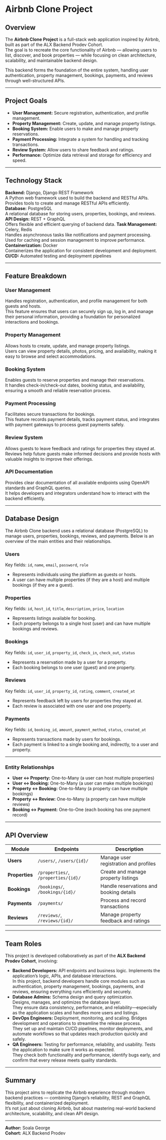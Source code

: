 # Airbnb Clone Project

## Overview
The **Airbnb Clone Project** is a full-stack web application inspired by Airbnb, built as part of the ALX Backend Prodev Cohort.  
The goal is to recreate the core functionality of Airbnb — allowing users to list, discover, and book properties — while focusing on clean architecture, scalability, and maintainable backend design.

This backend forms the foundation of the entire system, handling user authentication, property management, bookings, payments, and reviews through well-structured APIs.

---

## Project Goals
- **User Management:** Secure registration, authentication, and profile management.  
- **Property Management:** Create, update, and manage property listings.  
- **Booking System:** Enable users to make and manage property reservations.  
- **Payment Processing:** Integrate a system for handling and tracking transactions.  
- **Review System:** Allow users to share feedback and ratings.  
- **Performance:** Optimize data retrieval and storage for efficiency and speed.

---

## Technology Stack
**Backend:** Django, Django REST Framework  
A Python web framework used to build the backend and RESTful APIs. 
Provides tools to create and manage RESTful APIs efficiently.  
**Database:** PostgreSQL  
A relational database for storing users, properties, bookings, and reviews.  
**API Design:** REST + GraphQL  
Offers flexible and efficient querying of backend data. 
**Task Management:** Celery, Redis  
Handles asynchronous tasks like notifications and payment processing. 
Used for caching and session management to improve performance.   
**Containerization:** Docker  
Containerizes the application for consistent development and deployment. 
**CI/CD:** Automated testing and deployment pipelines

---

## Feature Breakdown

### **User Management**
Handles registration, authentication, and profile management for both guests and hosts.  
This feature ensures that users can securely sign up, log in, and manage their personal information, providing a foundation for personalized interactions and bookings.

### **Property Management**
Allows hosts to create, update, and manage property listings.  
Users can view property details, photos, pricing, and availability, making it easy to browse and select accommodations.

### **Booking System**
Enables guests to reserve properties and manage their reservations.  
It handles check-in/check-out dates, booking status, and availability, ensuring a smooth and reliable reservation process.

### **Payment Processing**
Facilitates secure transactions for bookings.  
This feature records payment details, tracks payment status, and integrates with payment gateways to process guest payments safely.

### **Review System**
Allows guests to leave feedback and ratings for properties they stayed at.  
Reviews help future guests make informed decisions and provide hosts with valuable insights to improve their offerings.

### **API Documentation**
Provides clear documentation of all available endpoints using OpenAPI standards and GraphQL queries.  
It helps developers and integrators understand how to interact with the backend efficiently.

---

## Database Design

The Airbnb Clone backend uses a relational database (PostgreSQL) to manage users, properties, bookings, reviews, and payments. Below is an overview of the main entities and their relationships.

### **Users**
Key fields: `id`, `name`, `email`, `password`, `role`  
- Represents individuals using the platform as guests or hosts.  
- A user can have multiple properties (if they are a host) and multiple bookings (if they are a guest).

### **Properties**
Key fields: `id`, `host_id`, `title`, `description`, `price`, `location`  
- Represents listings available for booking.  
- Each property belongs to a single host (user) and can have multiple bookings and reviews.

### **Bookings**
Key fields: `id`, `user_id`, `property_id`, `check_in`, `check_out`, `status`  
- Represents a reservation made by a user for a property.  
- Each booking belongs to one user (guest) and one property.

### **Reviews**
Key fields: `id`, `user_id`, `property_id`, `rating`, `comment`, `created_at`  
- Represents feedback left by users for properties they stayed at.  
- Each review is associated with one user and one property.

### **Payments**
Key fields: `id`, `booking_id`, `amount`, `payment_method`, `status`, `created_at`  
- Represents transactions made by users for bookings.  
- Each payment is linked to a single booking and, indirectly, to a user and property.

---

### **Entity Relationships**
- **User ↔ Property:** One-to-Many (a user can host multiple properties)  
- **User ↔ Booking:** One-to-Many (a user can make multiple bookings)  
- **Property ↔ Booking:** One-to-Many (a property can have multiple bookings)  
- **Property ↔ Review:** One-to-Many (a property can have multiple reviews)  
- **Booking ↔ Payment:** One-to-One (each booking has one payment record)

---

## API Overview
| Module | Endpoints | Description |
|---------|------------|-------------|
| **Users** | `/users/`, `/users/{id}/` | Manage user registration and profiles |
| **Properties** | `/properties/`, `/properties/{id}/` | Create and manage property listings |
| **Bookings** | `/bookings/`, `/bookings/{id}/` | Handle reservations and booking details |
| **Payments** | `/payments/` | Process and record transactions |
| **Reviews** | `/reviews/`, `/reviews/{id}/` | Manage property feedback and ratings |

---

## Team Roles
This project is developed collaboratively as part of the **ALX Backend Prodev Cohort**, involving:
- **Backend Developers:** API endpoints and business logic.
Implements the application’s logic, APIs, and database interactions.  
In this project, backend developers handle core modules such as authentication, property management, bookings, payments, and reviews, ensuring everything runs efficiently and securely.  
- **Database Admins:** Schema design and query optimization.  
Designs, manages, and optimizes the database layer.  
They ensure data consistency, performance, and reliability—especially as the application scales and handles more users and listings.
- **DevOps Engineers:** Deployment, monitoring, and scaling. 
Bridges development and operations to streamline the release process.  
They set up and maintain CI/CD pipelines, monitor deployments, and automate workflows so that updates reach production quickly and safely. 
- **QA Engineers:** Testing for performance, reliability, and usability.
Tests the application to make sure it works as expected.  
They check both functionality and performance, identify bugs early, and confirm that every release meets quality standards.

---

## Summary
This project aims to replicate the Airbnb experience through modern backend practices — combining Django’s reliability, REST and GraphQL flexibility, and containerized deployment.  
It’s not just about cloning Airbnb, but about mastering real-world backend architecture, scalability, and clean API design.

---

**Author:** Soala George  
**Cohort:** ALX Backend Prodev